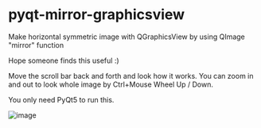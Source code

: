# pyqt-mirror-graphicsview
Make horizontal symmetric image with QGraphicsView by using QImage "mirror" function

Hope someone finds this useful :)

Move the scroll bar back and forth and look how it works. You can zoom in and out to look whole image by Ctrl+Mouse Wheel Up / Down.

You only need PyQt5 to run this.

![image](https://github.com/yjg30737/pyqt-mirror-graphicsview/assets/55078043/ed815506-424f-4846-99cd-accbd44b9150)
